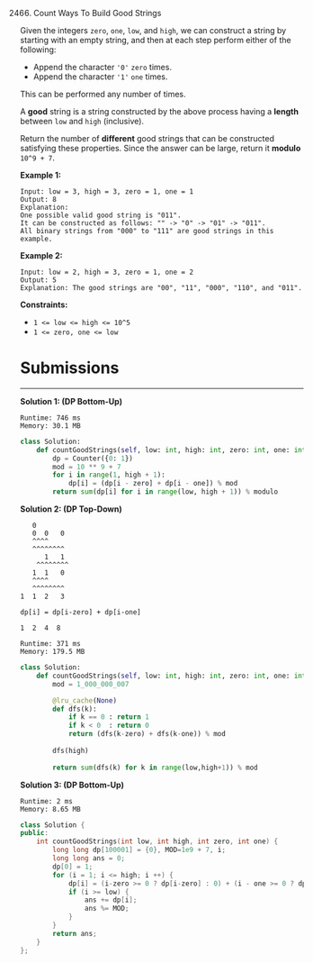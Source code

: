 2466. Count Ways To Build Good Strings

Given the integers `zero`, `one`, `low`, and `high`, we can construct a string by starting with an empty string, and then at each step perform either of the following:

* Append the character `'0'` `zero` times.
* Append the character `'1'` `one` times.

This can be performed any number of times.

A **good** string is a string constructed by the above process having a **length** between `low` and `high` (inclusive).

Return the number of **different** good strings that can be constructed satisfying these properties. Since the answer can be large, return it **modulo** `10^9 + 7`.

 

**Example 1:**
```
Input: low = 3, high = 3, zero = 1, one = 1
Output: 8
Explanation: 
One possible valid good string is "011". 
It can be constructed as follows: "" -> "0" -> "01" -> "011". 
All binary strings from "000" to "111" are good strings in this example.
```

**Example 2:**
```
Input: low = 2, high = 3, zero = 1, one = 2
Output: 5
Explanation: The good strings are "00", "11", "000", "110", and "011".
```

**Constraints:**

* `1 <= low <= high <= 10^5`
* `1 <= zero, one <= low`

# Submissions
---
**Solution 1: (DP Bottom-Up)**
```
Runtime: 746 ms
Memory: 30.1 MB
```
```python
class Solution:
    def countGoodStrings(self, low: int, high: int, zero: int, one: int) -> int:
        dp = Counter({0: 1})
        mod = 10 ** 9 + 7
        for i in range(1, high + 1):
            dp[i] = (dp[i - zero] + dp[i - one]) % mod
        return sum(dp[i] for i in range(low, high + 1)) % modulo
```

**Solution 2: (DP Top-Down)**

       0
       0  0   0
       ^^^^
       ^^^^^^^^
          1   1
        ^^^^^^^^
       1  1   0
       ^^^^
       ^^^^^^^^
    1  1  2   3

    dp[i] = dp[i-zero] + dp[i-one]

    1  2  4  8 

```
Runtime: 371 ms
Memory: 179.5 MB
```
```python
class Solution:
    def countGoodStrings(self, low: int, high: int, zero: int, one: int) -> int:
        mod = 1_000_000_007

        @lru_cache(None)
        def dfs(k):
            if k == 0 : return 1
            if k < 0  : return 0
            return (dfs(k-zero) + dfs(k-one)) % mod
        
        dfs(high)
        
        return sum(dfs(k) for k in range(low,high+1)) % mod
```

**Solution 3: (DP Bottom-Up)**
```
Runtime: 2 ms
Memory: 8.65 MB
```
```c++
class Solution {
public:
    int countGoodStrings(int low, int high, int zero, int one) {
        long long dp[100001] = {0}, MOD=1e9 + 7, i;
        long long ans = 0;
        dp[0] = 1;
        for (i = 1; i <= high; i ++) {
            dp[i] = (i-zero >= 0 ? dp[i-zero] : 0) + (i - one >= 0 ? dp[i-one] : 0) % MOD;
            if (i >= low) {
                ans += dp[i];
                ans %= MOD;
            }
        }
        return ans;
    }
};
```
